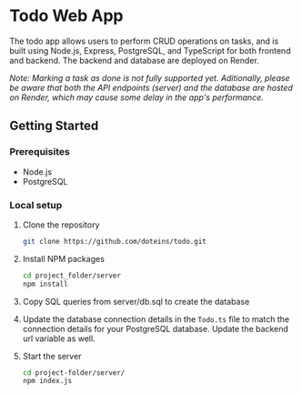 # Todo Web App

The todo app allows users to perform CRUD operations on tasks, and is built using Node.js, Express, PostgreSQL, and TypeScript for both frontend and backend. The backend and database are deployed on Render.

_Note: Marking a task as done is not fully supported yet. Aditionally, please be aware that both the API endpoints (server) and the database are hosted on Render, which may cause some delay in the app's performance._

## Getting Started

### Prerequisites
- Node.js
- PostgreSQL

### Local setup
1. Clone the repository
   ```sh
   git clone https://github.com/doteins/todo.git
   ```
2. Install NPM packages
   ```sh
   cd project_folder/server
   npm install
   ```
3. Copy SQL queries from server/db.sql to create the database

4. Update the database connection details in the `Todo.ts` file to match the connection details for your PostgreSQL database. Update the backend url variable as well.

6. Start the server
   ```sh
   cd project-folder/server/
   npm index.js
   ```
